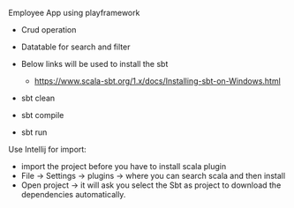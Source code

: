 Employee App using playframework

- Crud operation
- Datatable for search and filter

- Below links will be used to install the sbt
  - https://www.scala-sbt.org/1.x/docs/Installing-sbt-on-Windows.html

- sbt clean
- sbt compile
- sbt run

Use Intellij for import:

  - import the project before you have to install scala plugin 
  - File -> Settings -> plugins -> where you can search scala and then install 
  - Open project -> it will ask you select the Sbt as project to download the dependencies automatically.
  

